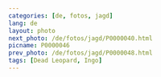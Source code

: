 ```yaml
---
categories: [de, fotos, jagd]
lang: de
layout: photo
next_photo: /de/fotos/jagd/P0000040.html
picname: P0000046
prev_photo: /de/fotos/jagd/P0000048.html
tags: [Dead Leopard, Ingo]
---
```

